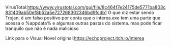 VirusTotal:https://www.virustotal.com/gui/file/8c464f7e24175de5771ba803c831409ab50ef8b52a5e727268302346bd9fcdb1
O que diz estar sendo Trojan, é um falso positivo por conta que o interea.exe tem uma parte que acessa o %appdata% e algumas outras pastas do sistema. mas pode ficar tranquilo que não é nada malicioso


Link para o Visual Novel original:https://echoproject.itch.io/interea
